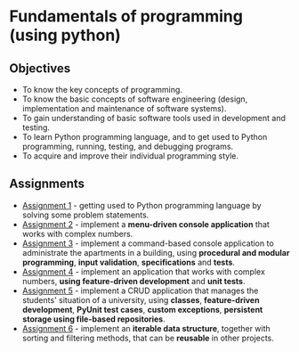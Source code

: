 # Fundamentals of programming (using python)
## Objectives
- To know the key concepts of programming.
- To know the basic concepts of software engineering (design, implementation and maintenance of software systems).
- To gain understanding of basic software tools used in development and testing.
- To learn Python programming language, and to get used to Python programming, running, testing, and debugging programs.
- To acquire and improve their individual programming style.

## Assignments
- [Assignment 1](https://github.com/andrei-dragan/fundamentals-of-programming-assignment1) - getting used to Python programming language by solving some problem statements.
- [Assignment 2](https://github.com/andrei-dragan/fundamentals-of-programming-assignment2) - implement a **menu-driven console application** that works with complex numbers.
- [Assignment 3](https://github.com/andrei-dragan/fundamentals-of-programming-assignment3) - implement a command-based console application to administrate the apartments in a building, using **procedural and modular programming**, **input validation**, **specifications** and **tests**.
- [Assignment 4](https://github.com/andrei-dragan/fundamentals-of-programming-assignment4) - implement an application that works with complex numbers, **using feature-driven development** and **unit tests**.  
- [Assignment 5](https://github.com/andrei-dragan/fundamentals-of-programming-assignment5) - implement a CRUD application that manages the students' situation of a university, using **classes**, **feature-driven development**, **PyUnit test cases**, **custom exceptions**, **persistent storage using file-based repositories**.
- [Assignment 6](https://github.com/andrei-dragan/fundamentals-of-programming-assignment6) - implement an **iterable data structure**, together with sorting and filtering methods, that can be **reusable** in other projects.
